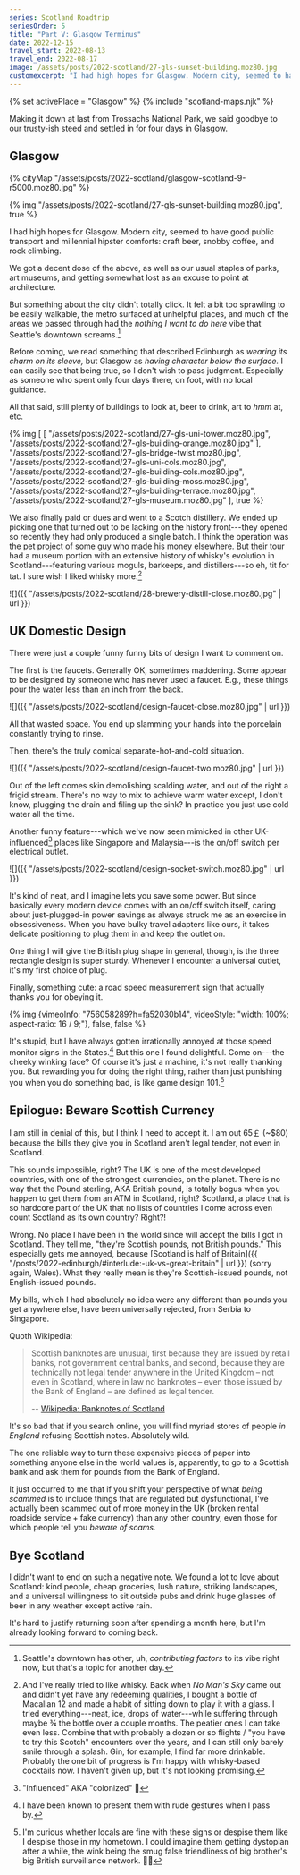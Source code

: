 ```yaml
---
series: Scotland Roadtrip
seriesOrder: 5
title: "Part V: Glasgow Terminus"
date: 2022-12-15
travel_start: 2022-08-13
travel_end: 2022-08-17
image: /assets/posts/2022-scotland/27-gls-sunset-building.moz80.jpg
customexcerpt: "I had high hopes for Glasgow. Modern city, seemed to have good public transport and millennial hipster comforts: craft beer, snobby coffee, and rock climbing."
---
```


<!-- Photo graveyard
"/assets/posts/2022-scotland/27-gls-bridge-across.moz80.jpg",
"/assets/posts/2022-scotland/27-gls-me-troll.moz80.jpg",
"/assets/posts/2022-scotland/27-gls-on-bridge.moz80.jpg",
"/assets/posts/2022-scotland/27-gls-organ.moz80.jpg",
"/assets/posts/2022-scotland/27-gls-sunset-bridge.moz80.jpg",
"/assets/posts/2022-scotland/27-gls-tower.moz80.jpg",
"/assets/posts/2022-scotland/27-gls-water.moz80.jpg",
"/assets/posts/2022-scotland/28-brewery-distill.moz80.jpg",
"/assets/posts/2022-scotland/28-brewery-vat.moz80.jpg",
"/assets/posts/2022-scotland/28-brewery-vats.moz80.jpg",
"/assets/posts/2022-scotland/27-gls-event-center.moz80.jpg",
 -->

<!-- video list
    - [x] scotland-speed-sign         (design)
 -->

{% set activePlace = "Glasgow" %}
{% include "scotland-maps.njk" %}

Making it down at last from Trossachs National Park, we said goodbye to our trusty-ish steed and settled in for four days in Glasgow.

## Glasgow

{% cityMap "/assets/posts/2022-scotland/glasgow-scotland-9-r5000.moz80.jpg" %}

{% img "/assets/posts/2022-scotland/27-gls-sunset-building.moz80.jpg", true %}

I had high hopes for Glasgow. Modern city, seemed to have good public transport and millennial hipster comforts: craft beer, snobby coffee, and rock climbing.

We got a decent dose of the above, as well as our usual staples of parks, art museums, and getting somewhat lost as an excuse to point at architecture.

But something about the city didn't totally click. It felt a bit too sprawling to be easily walkable, the metro surfaced at unhelpful places, and much of the areas we passed through had the _nothing I want to do here_ vibe that Seattle's downtown screams.[^seattle]

Before coming, we read something that described Edinburgh as _wearing its charm on its sleeve,_ but Glasgow as _having character below the surface._ I can easily see that being true, so I don't wish to pass judgment. Especially as someone who spent only four days there, on foot, with no local guidance.

All that said, still plenty of buildings to look at, beer to drink, art to _hmm_ at, etc.

[^seattle]: Seattle's downtown has other, uh, _contributing factors_ to its vibe right now, but that's a topic for another day.

{% img [
    [
        "/assets/posts/2022-scotland/27-gls-uni-tower.moz80.jpg",
        "/assets/posts/2022-scotland/27-gls-building-orange.moz80.jpg"
    ],
    "/assets/posts/2022-scotland/27-gls-bridge-twist.moz80.jpg",
    "/assets/posts/2022-scotland/27-gls-uni-cols.moz80.jpg",
    "/assets/posts/2022-scotland/27-gls-building-cols.moz80.jpg",
    "/assets/posts/2022-scotland/27-gls-building-moss.moz80.jpg",
    "/assets/posts/2022-scotland/27-gls-building-terrace.moz80.jpg",
    "/assets/posts/2022-scotland/27-gls-museum.moz80.jpg"
], true %}

We also finally paid or dues and went to a Scotch distillery. We ended up picking one that turned out to be lacking on the history front---they opened so recently they had only produced a single batch. I think the operation was the pet project of some guy who made his money elsewhere. But their tour had a museum portion with an extensive history of whisky's evolution in Scotland---featuring various moguls, barkeeps, and distillers---so eh, tit for tat. I sure wish I liked whisky more.[^whisky]

[^whisky]: And I've really tried to like whisky. Back when _No Man's Sky_ came out and didn't yet have any redeeming qualities, I bought a bottle of Macallan 12 and made a habit of sitting down to play it with a glass. I tried everything---neat, ice, drops of water---while suffering through maybe ¾ the bottle over a couple months. The peatier ones I can take even less. Combine that with probably a dozen or so flights / "you have to try this Scotch" encounters over the years, and I can still only barely smile through a splash. Gin, for example, I find far more drinkable. Probably the one bit of progress is I'm happy with whisky-based cocktails now. I haven't given up, but it's not looking promising.

![]({{ "/assets/posts/2022-scotland/28-brewery-distill-close.moz80.jpg" | url }})

## UK Domestic Design

There were just a couple funny funny bits of design I want to comment on.

The first is the faucets. Generally OK, sometimes maddening. Some appear to be designed by someone who has never used a faucet. E.g., these things pour the water less than an inch from the back.

![]({{ "/assets/posts/2022-scotland/design-faucet-close.moz80.jpg" | url }})

All that wasted space. You end up slamming your hands into the porcelain constantly trying to rinse.

Then, there's the truly comical separate-hot-and-cold situation.

![]({{ "/assets/posts/2022-scotland/design-faucet-two.moz80.jpg" | url }})

Out of the left comes skin demolishing scalding water, and out of the right a frigid stream. There's no way to mix to achieve warm water except, I don't know, plugging the drain and filing up the sink? In practice you just use cold water all the time.

Another funny feature---which we've now seen mimicked in other UK-influenced[^colonized] places like Singapore and Malaysia---is the on/off switch per electrical outlet.

[^colonized]: "Influenced" AKA "colonized" 😬

![]({{ "/assets/posts/2022-scotland/design-socket-switch.moz80.jpg" | url }})

It's kind of neat, and I imagine lets you save some power. But since basically every modern device comes with an on/off switch itself, caring about  just-plugged-in power savings as always struck me as an exercise in obsessiveness. When you have bulky travel adapters like ours, it takes delicate positioning to plug them in and keep the outlet on.

One thing I will give the British plug shape in general, though, is the three rectangle design is super sturdy. Whenever I encounter a universal outlet, it's my first choice of plug.

Finally, something cute: a road speed measurement sign that actually thanks you for obeying it.

<!-- video: scotland-speed-sign -->
{% img {vimeoInfo: "756058289?h=fa52030b14", videoStyle: "width: 100%; aspect-ratio: 16 / 9;"}, false, false %}

It's stupid, but I have always gotten irrationally annoyed at those speed monitor signs in the States.[^rude] But this one I found delightful. Come on---the cheeky winking face? Of course it's just a machine, it's not really thanking you. But rewarding you for doing the right thing, rather than just punishing you when you do something bad, is like game design 101.[^dys]

[^rude]: I have been known to present them with rude gestures when I pass by.

[^dys]: I'm curious whether locals are fine with these signs or despise them like I despise those in my hometown. I could imagine them getting dystopian after a while, the wink being the smug false friendliness of big brother's big British surveillance network. 🤷‍♂️

## Epilogue: Beware Scottish Currency

I am still in denial of this, but I think I need to accept it. I am out 65￡ (~$80) because the bills they give you in Scotland aren't legal tender, not even in Scotland.

This sounds impossible, right? The UK is one of the most developed countries, with one of the strongest currencies, on the planet. There is no way that the Pound sterling, AKA British pound, is totally bogus when you happen to get them from an ATM in Scotland, right? Scotland, a place that is so hardcore part of the UK that no lists of countries I come across even count Scotland as its own country? Right?!

Wrong. No place I have been in the world since will accept the bills I got in Scotland. They tell me, "they're Scottish pounds, not British pounds." This especially gets me annoyed, because [Scotland is half of Britain]({{ "/posts/2022-edinburgh/#interlude:-uk-vs-great-britain" | url }}) (sorry again, Wales). What they really mean is they're Scottish-issued pounds, not English-issued pounds.

My bills, which I had absolutely no idea were any different than pounds you get anywhere else, have been universally rejected, from Serbia to Singapore.

Quoth Wikipedia:

> Scottish banknotes are unusual, first because they are issued by retail banks, not government central banks, and second, because they are technically not legal tender anywhere in the United Kingdom – not even in Scotland, where in law no banknotes – even those issued by the Bank of England – are defined as legal tender.
>
> -- [Wikipedia: Banknotes of Scotland](https://en.wikipedia.org/wiki/Banknotes_of_Scotland)

It's so bad that if you search online, you will find myriad stores of people _in England_ refusing Scottish notes. Absolutely wild.

The one reliable way to turn these expensive pieces of paper into something anyone else in the world values is, apparently, to go to a Scottish bank and ask them for pounds from the Bank of England.

It just occurred to me that if you shift your perspective of what _being scammed_ is to include things that are regulated but dysfunctional, I've actually been scammed out of more money in the UK (broken rental roadside service + fake currency) than any other country, even those for which people tell you _beware of scams._

## Bye Scotland

I didn't want to end on such a negative note. We found a lot to love about Scotland: kind people, cheap groceries, lush nature, striking landscapes, and a universal willingness to sit outside pubs and drink huge glasses of beer in any weather except active rain.

It's hard to justify returning soon after spending a month here, but I'm already looking forward to coming back.
